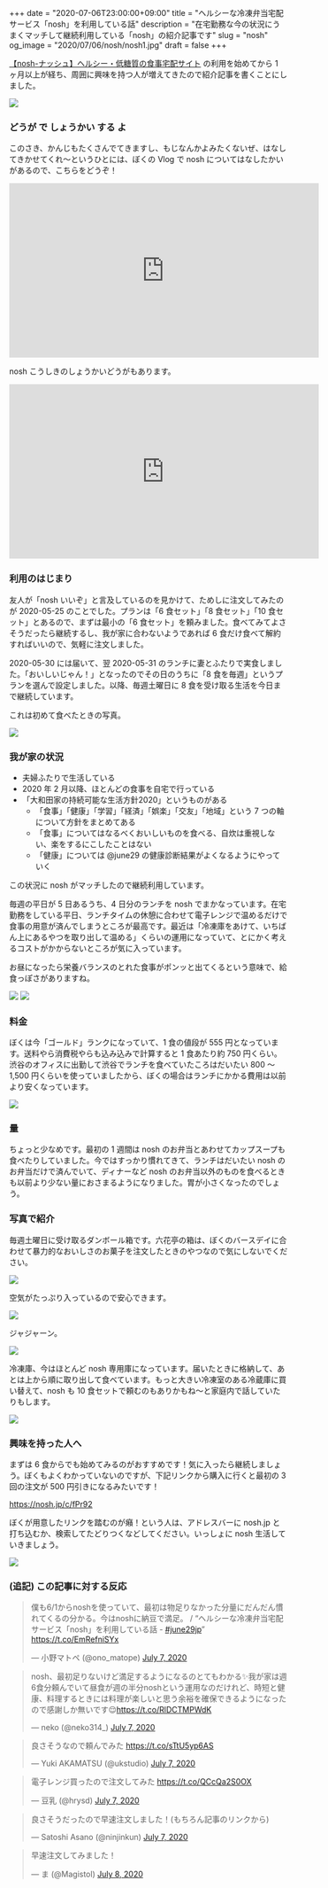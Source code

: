 +++
date = "2020-07-06T23:00:00+09:00"
title = "ヘルシーな冷凍弁当宅配サービス「nosh」を利用している話"
description = "在宅勤務な今の状況にうまくマッチして継続利用している「nosh」の紹介記事です"
slug = "nosh"
og_image = "2020/07/06/nosh/nosh1.jpg"
draft = false
+++

<a href="https://nosh.jp/" title="【nosh-ナッシュ】ヘルシー・低糖質の食事宅配サイト">【nosh-ナッシュ】ヘルシー・低糖質の食事宅配サイト</a> の利用を始めてから 1 ヶ月以上が経ち、周囲に興味を持つ人が増えてきたので紹介記事を書くことにしました。

<img src="nosh1.jpg">

### どうが で しょうかい する よ

このさき、かんじもたくさんでてきますし、もじなんかよみたくないぜ、はなしてきかせてくれ〜というひとには、ぼくの Vlog で nosh についてはなしたかいがあるので、こちらをどうぞ！

<iframe width="560" height="315" src="https://www.youtube.com/embed/HwIxZNGVAcQ" frameborder="0" allow="accelerometer; autoplay; encrypted-media; gyroscope; picture-in-picture" allowfullscreen></iframe>

nosh こうしきのしょうかいどうがもあります。

<iframe width="560" height="315" src="https://www.youtube.com/embed/MbI8fQNydo4" frameborder="0" allow="accelerometer; autoplay; encrypted-media; gyroscope; picture-in-picture" allowfullscreen></iframe>

### 利用のはじまり

友人が「nosh いいぞ」と言及しているのを見かけて、ためしに注文してみたのが 2020-05-25 のことでした。プランは「6 食セット」「8 食セット」「10 食セット」とあるので、まずは最小の「6 食セット」を頼みました。食べてみてよさそうだったら継続するし、我が家に合わないようであれば 6 食だけ食べて解約すればいいので、気軽に注文しました。

2020-05-30 には届いて、翌 2020-05-31 のランチに妻とふたりで実食しました。「おいしいじゃん！」となったのでその日のうちに「8 食を毎週」というプランを選んで設定しました。以降、毎週土曜日に 8 食を受け取る生活を今日まで継続しています。

これは初めて食べたときの写真。

<img src="nosh2.jpg">

### 我が家の状況

- 夫婦ふたりで生活している
- 2020 年 2 月以降、ほとんどの食事を自宅で行っている
- 「大和田家の持続可能な生活方針2020」というものがある
  - 「食事」「健康」「学習」「経済」「娯楽」「交友」「地域」という 7 つの軸について方針をまとめてある
  - 「食事」についてはなるべくおいしいものを食べる、自炊は重視しない、楽をするにこしたことはない
  - 「健康」については @june29 の健康診断結果がよくなるようにやっていく

この状況に nosh がマッチしたので継続利用しています。

毎週の平日が 5 日あるうち、4 日分のランチを nosh でまかなっています。在宅勤務をしている平日、ランチタイムの休憩に合わせて電子レンジで温めるだけで食事の用意が済んでしまうところが最高です。最近は「冷凍庫をあけて、いちばん上にあるやつを取り出して温める」くらいの運用になっていて、とにかく考えるコストがかからないところが気に入っています。

お昼になったら栄養バランスのとれた食事がポンッと出てくるという意味で、給食っぽさがありますね。

<img src="nosh3.jpg">

<img src="nosh4.jpg">

### 料金

ぼくは今「ゴールド」ランクになっていて、1 食の値段が 555 円となっています。送料やら消費税やらも込み込みで計算すると 1 食あたり約 750 円くらい。渋谷のオフィスに出勤して渋谷でランチを食べていたころはだいたい 800 〜 1,500 円くらいを使っていましたから、ぼくの場合はランチにかかる費用は以前より安くなっています。

<img src="rank.png">

### 量

ちょっと少なめです。最初の 1 週間は nosh のお弁当とあわせてカップスープも食べたりしていました。今ではすっかり慣れてきて、ランチはだいたい nosh のお弁当だけで済んでいて、ディナーなど nosh のお弁当以外のものを食べるときも以前より少ない量におさまるようになりました。胃が小さくなったのでしょう。

### 写真で紹介

毎週土曜日に受け取るダンボール箱です。六花亭の箱は、ぼくのバースデイに合わせて暴力的なおいしさのお菓子を注文したときのやつなので気にしないでください。

<img src="nosh5.jpg">

空気がたっぷり入っているので安心できます。

<img src="nosh6.jpg">

ジャジャーン。

<img src="nosh7.jpg">

冷凍庫、今はほとんど nosh 専用庫になっています。届いたときに格納して、あとは上から順に取り出して食べています。もっと大きい冷凍室のある冷蔵庫に買い替えて、nosh も 10 食セットで頼むのもありかもね〜と家庭内で話していたりもします。

<img src="nosh8.jpg">

### 興味を持った人へ

まずは 6 食からでも始めてみるのがおすすめです！気に入ったら継続しましょう。ぼくもよくわかっていないのですが、下記リンクから購入に行くと最初の 3 回の注文が 500 円引きになるみたいです！

https://nosh.jp/c/fPr92

ぼくが用意したリンクを踏むのが癪！という人は、アドレスバーに nosh.jp と打ち込むか、検索してたどりつくなどしてください。いっしょに nosh 生活していきましょう。

<img src="nosh9.jpg">

### (追記) この記事に対する反応

<blockquote class="twitter-tweet"><p lang="ja" dir="ltr">僕も6/1からnoshを使っていて、最初は物足りなかった分量にだんだん慣れてくるの分かる。今はnoshに納豆で満足。 / “ヘルシーな冷凍弁当宅配サービス「nosh」を利用している話 - <a href="https://twitter.com/hashtag/june29jp?src=hash&amp;ref_src=twsrc%5Etfw">#june29jp</a>” <a href="https://t.co/EmRefniSYx">https://t.co/EmRefniSYx</a></p>&mdash; 小野マトペ (@ono_matope) <a href="https://twitter.com/ono_matope/status/1280327948545912832?ref_src=twsrc%5Etfw">July 7, 2020</a></blockquote>

<blockquote class="twitter-tweet"><p lang="ja" dir="ltr">nosh、最初足りないけど満足するようになるのとてもわかる✨我が家は週6食分頼んでいて昼食が週の半分noshという運用なのだけれど、時短と健康、料理するときには料理が楽しいと思う余裕を確保できるようになったので感謝しか無いです😌<a href="https://t.co/RlDCTMPWdK">https://t.co/RlDCTMPWdK</a></p>&mdash; neko (@neko314_) <a href="https://twitter.com/neko314_/status/1280332077745893376?ref_src=twsrc%5Etfw">July 7, 2020</a></blockquote>

<blockquote class="twitter-tweet"><p lang="ja" dir="ltr">良さそうなので頼んでみた <a href="https://t.co/sTtU5yp6AS">https://t.co/sTtU5yp6AS</a></p>&mdash; Yuki AKAMATSU (@ukstudio) <a href="https://twitter.com/ukstudio/status/1280334999061856256?ref_src=twsrc%5Etfw">July 7, 2020</a></blockquote>

<blockquote class="twitter-tweet"><p lang="ja" dir="ltr">電子レンジ買ったので注文してみた <a href="https://t.co/QCcQa2S0OX">https://t.co/QCcQa2S0OX</a></p>&mdash; 豆乳 (@hrysd) <a href="https://twitter.com/hrysd/status/1280373394278453248?ref_src=twsrc%5Etfw">July 7, 2020</a></blockquote>

<blockquote class="twitter-tweet"><p lang="ja" dir="ltr">良さそうだったので早速注文しました！(もちろん記事のリンクから)</p>&mdash; Satoshi Asano (@ninjinkun) <a href="https://twitter.com/ninjinkun/status/1280446646946459648?ref_src=twsrc%5Etfw">July 7, 2020</a></blockquote>

<blockquote class="twitter-tweet"><p lang="ja" dir="ltr">早速注文してみました！</p>&mdash; ま (@Magistol) <a href="https://twitter.com/Magistol/status/1280702982649073664?ref_src=twsrc%5Etfw">July 8, 2020</a></blockquote>
